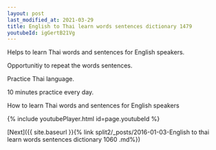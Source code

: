 ```yaml
---
layout: post
last_modified_at: 2021-03-29
title: English to Thai learn words sentences dictionary 1479 
youtubeId: igGertB21Vg
---
```

 
 
Helps to learn Thai words and sentences for English speakers.

Opportunitiy to repeat the words sentences. 

Practice Thai language. 
 
10 minutes practice every day. 
 
How to learn Thai words and sentences for English speakers 
 
{% include youtubePlayer.html id=page.youtubeId %}
 
 
[Next]({{ site.baseurl }}{% link  split2/_posts/2016-01-03-English to thai learn words sentences dictionary 1060 .md%})
 
